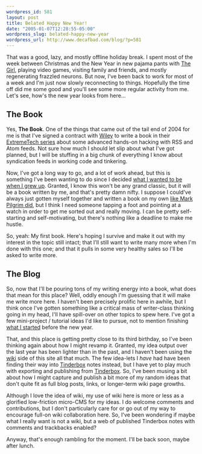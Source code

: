 ```yaml
--- 
wordpress_id: 581
layout: post
title: Belated Happy New Year!
date: "2005-01-07T12:28:55-05:00"
wordpress_slug: belated-happy-new-year
wordpress_url: http://www.decafbad.com/blog/?p=581
---
```

That was a good, lazy, and mostly offline holiday break.  I spent most of the week between Christmas and the New Year in new pajama pants with [The Girl](http://missadroit.livejournal.com), playing video games, visiting family and friends, and mostly regenerating frazzled neurons.  But now, I've been back to work for most of a week and I'm just now slowly reconnecting to things.  Hopefully the time off did me some good and you'll see some more regular activity from me.  Let's see, how's the new year looks from here...

The Book
--------

Yes, **The Book**.  One of the things that came out of the tail end of 2004 for me is that I've signed a contract with [Wiley][wiley] to write a book in their [ExtremeTech series][et] about some advanced hands-on hacking with RSS and Atom feeds.  Not sure how much I should let slip about what I've got planned, but I will be stuffing in a big chunk of everything I know about syndication feeds in working code and tinkering.

[wiley]: http://www.wiley.com/WileyCDA/
[et]: http://www.extremetech.com/category2/1,3971,1366100,00.asp

Now, I've got a long way to go, and a lot of work ahead, but this is something I've been wanting to do since I decided [what I wanted to be when I grew up][grewup].  Granted, I know this won't be any grand classic, but it will be a book written by me, and that's pretty damn nifty.  I suppose I could've always just gotten myself together and written a book on my own [like Mark Pilgrim did][diveinto], but I think I need someone tapping a foot and pointing at a watch in order to get me sorted out and really moving.  I can be pretty self-starting and self-motivating, but there's nothing like a deadline to make me hustle.

So, yeah:  My first book.  Here's hoping I survive and make it out with my interest in the topic still intact; that I'll still want to write many more when I'm done with this one; and that it pulls in some very healthy sales so I'll be asked to write more.

[grewup]: http://www.decafbad.com/images/growup.jpg
[diveinto]: http://diveintomark.org/archives/2002/04/19/mine_does

The Blog
--------

So, now that I'll be pouring tons of my writing energy into a book, what does that mean for this place?  Well, oddly enough I'm guessing that it will make me write more here.  I haven't been precisely prolific here in awhile, but I think once I've gotten something like a critical mass of writer-class thinking going in my head, I'll have spill-over on other topics to spew here.    I've got a few mini-project / tutorial ideas I'd like to pursue, not to mention finishing [what I started][abook] before the new year.

[abook]: http://www.decafbad.com/blog/2004/12/23/abook1

That, and this place is getting pretty close to its third birthday, so I've been thinking again about how I might revamp it.  Granted, my idea output over the last year has been lighter than in the past, and I haven't been using the [wiki][wiki] side of this site all that much.  The few idea-lets I *have* had have been finding their way into [Tinderbox][tinderbox] notes instead, but I have yet to play much with exporting and publishing from [Tinderbox][tinderbox].  So, I've been musing a bit about how I might capture and publish a bit more of my random ideas that don't quite fit as full blog posts, links, or longer-term wiki page growths.

Although I love the idea of wiki, my use of wiki here is more or less as a glorified low-friction micro-CMS for my ideas.  I do welcome comments and contributions, but I don't particularly care for or go out of my way to encourage full-on wiki collaboration here.  So, I've been wondering if maybe what I really want is not a wiki, but a web of published Tinderbox notes with comments and trackbacks enabled?  

Anyway, that's enough rambling for the moment.  I'll be back soon, maybe after lunch.

[tinderxsl]: http://www.istop.com/~maparent/tinderbox/
[tinderbox]: http://www.eastgate.com/Tinderbox/
[wiki]: http://www.decafbad.com/twiki/bin/view/Main/WebHome

